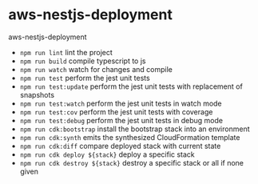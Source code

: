 # aws-nestjs-deployment
aws-nestjs-deployment

* `npm run lint`    lint the project
* `npm run build`   compile typescript to js
* `npm run watch`   watch for changes and compile
* `npm run test`    perform the jest unit tests
* `npm run test:update`    perform the jest unit tests with replacement of snapshots
* `npm run test:watch`    perform the jest unit tests in watch mode
* `npm run test:cov`    perform the jest unit tests with coverage 
* `npm run test:debug`    perform the jest unit tests in debug mode 
* `npm run cdk:bootstrap` install the bootstrap stack into an environment
* `npm run cdk:synth` emits the synthesized CloudFormation template
* `npm run cdk:diff` compare deployed stack with current state
* `npm run cdk deploy ${stack}` deploy a specific stack
* `npm run cdk destroy ${stack}` destroy a specific stack or all if none given
